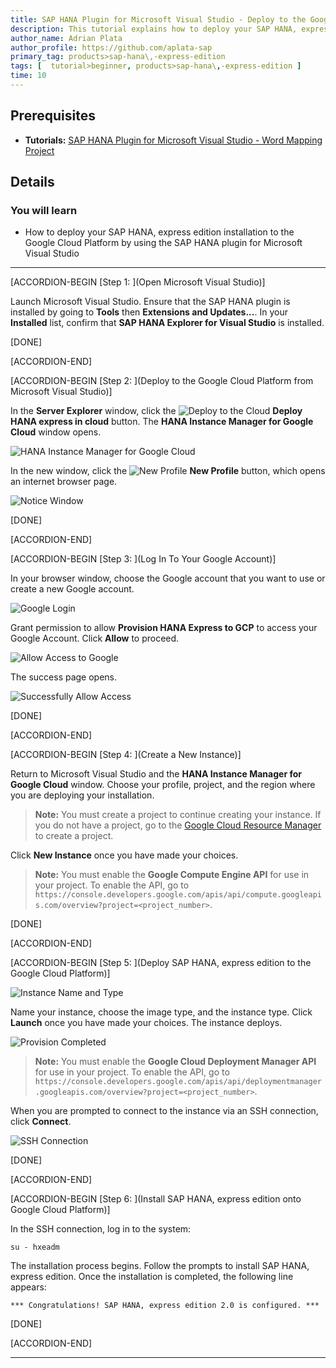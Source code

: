 ```yaml
---
title: SAP HANA Plugin for Microsoft Visual Studio - Deploy to the Google Cloud Platform
description: This tutorial explains how to deploy your SAP HANA, express edition installation to the Google Cloud Platform by using the SAP HANA plugin for Microsoft Visual Studio.
author_name: Adrian Plata
author_profile: https://github.com/aplata-sap
primary_tag: products>sap-hana\,-express-edition
tags: [  tutorial>beginner, products>sap-hana\,-express-edition ]
time: 10
---
```


## Prerequisites
 - **Tutorials:** [SAP HANA Plugin for Microsoft Visual Studio - Word Mapping Project](https://developers.sap.com/tutorials/hxe-ua-visual-studio-word-mapping.html)

## Details
### You will learn
  - How to deploy your SAP HANA, express edition installation to the Google Cloud Platform by using the SAP HANA plugin for Microsoft Visual Studio

---

[ACCORDION-BEGIN [Step 1: ](Open Microsoft Visual Studio)]

Launch Microsoft Visual Studio. Ensure that the SAP HANA plugin is installed by going to **Tools** then **Extensions and Updates...**. In your **Installed** list, confirm that **SAP HANA Explorer for Visual Studio** is installed.

[DONE]

[ACCORDION-END]

[ACCORDION-BEGIN [Step 2: ](Deploy to the Google Cloud Platform from Microsoft Visual Studio)]

In the **Server Explorer** window, click the ![Deploy to the Cloud](deploy_cloud.png) **Deploy HANA express in cloud** button. The **HANA Instance Manager for Google Cloud** window opens.

![HANA Instance Manager for Google Cloud](hana_cloud_manager.png)

In the new window, click the ![New Profile](new_profile.png) **New Profile** button, which opens an internet browser page.

![Notice Window](notice_window.png)

[DONE]

[ACCORDION-END]


[ACCORDION-BEGIN [Step 3: ](Log In To Your Google Account)]

In your browser window, choose the Google account that you want to use or create a new Google account.

![Google Login](google_account.png)

Grant permission to allow **Provision HANA Express to GCP** to access your Google Account. Click **Allow** to proceed.

![Allow Access to Google](provision_access_google.png)

The success page opens.

![Successfully Allow Access](successful_google_authorize.png)

[DONE]

[ACCORDION-END]

[ACCORDION-BEGIN [Step 4: ](Create a New Instance)]

Return to Microsoft Visual Studio and the **HANA Instance Manager for Google Cloud** window. Choose your profile, project, and the region where you are deploying your installation.

> **Note:**
> You must create a project to continue creating your instance. If you do not have a project, go to the [Google Cloud Resource Manager](https://console.cloud.google.com/cloud-resource-manager) to create a project.

Click **New Instance** once you have made your choices.

> **Note:**
> You must enable the **Google Compute Engine API** for use in your project. To enable the API, go to `https://console.developers.google.com/apis/api/compute.googleapis.com/overview?project=<project_number>`.

[DONE]

[ACCORDION-END]

[ACCORDION-BEGIN [Step 5: ](Deploy SAP HANA, express edition to the Google Cloud Platform)]

![Instance Name and Type](instance_name_type.png)

Name your instance, choose the image type, and the instance type. Click **Launch** once you have made your choices. The instance deploys.

![Provision Completed](provision_completion.png)

> **Note:**
> You must enable the **Google Cloud Deployment Manager API** for use in your project. To enable the API, go to `https://console.developers.google.com/apis/api/deploymentmanager.googleapis.com/overview?project=<project_number>`.

When you are prompted to connect to the instance via an SSH connection, click **Connect**.

![SSH Connection](ssh_connection_1.png)

[DONE]

[ACCORDION-END]

[ACCORDION-BEGIN [Step 6: ](Install SAP HANA, express edition onto Google Cloud Platform)]

In the SSH connection, log in to the system:

```
su - hxeadm
```

The installation process begins. Follow the prompts to install SAP HANA, express edition. Once the installation is completed, the following line appears:

`*** Congratulations! SAP HANA, express edition 2.0 is configured. ***`

[DONE]

[ACCORDION-END]

---
